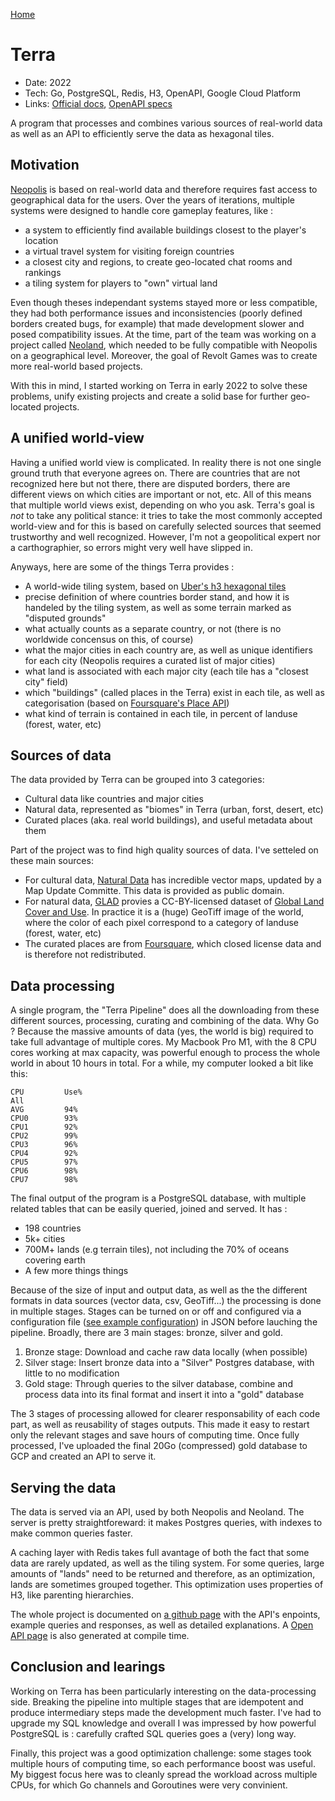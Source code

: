 [Home](/)

# Terra
* Date: 2022
* Tech: Go, PostgreSQL, Redis, H3, OpenAPI, Google Cloud Platform
* Links: [Official docs](https://revoltgames.github.io/docs/terra/intro), [OpenAPI specs](https://terra.neopolis.app/docs/)

A program that processes and combines various sources of real-world data as well as an API to efficiently serve the data as hexagonal tiles.

## Motivation

[Neopolis](/pages/neopolis) is based on real-world data and therefore requires fast access to geographical data for the users. Over the years of iterations, multiple systems were designed to handle core gameplay features, like :

* a system to efficiently find available buildings closest to the player's location
* a virtual travel system for visiting foreign countries
* a closest city and regions, to create geo-located chat rooms and rankings
* a tiling system for players to "own" virtual land

Even though theses independant systems stayed more or less compatible, they had both performance issues and inconsistencies (poorly defined borders created bugs, for example) that made development slower and posed compatibility issues. At the time, part of the team was working on a project called [Neoland](https://neoland.io), which needed to be fully compatible with Neopolis on a geographical level. Moreover, the goal of Revolt Games was to create more real-world based projects.

With this in mind, I started working on Terra in early 2022 to solve these problems, unify existing projects and create a solid base for further geo-located projects.

## A unified world-view

Having a unified world view is complicated. In reality there is not one single ground truth that everyone agrees on. There are countries that are not recognized here but not there, there are disputed borders, there are different views on which cities are important or not, etc. All of this means that multiple world views exist, depending on who you ask. Terra's goal is *not* to take any political stance: it tries to take the most commonly accepted world-view and for this is based on carefully selected sources that seemed trustworthy and well recognized. However, I'm not a geopolitical expert nor a carthographier, so errors might very well have slipped in.

Anyways, here are some of the things Terra provides :

* A world-wide tiling system, based on [Uber's h3 hexagonal tiles](https://h3geo.org)
* precise definition of where countries border stand, and how it is handeled by the tiling system, as well as some terrain marked as "disputed grounds"
* what actually counts as a separate country, or not (there is no worldwide concensus on this, of course)
* what the major cities in each country are, as well as unique identifiers for each city (Neopolis requires a curated list of major cities)
* what land is associated with each major city (each tile has a "closest city" field)
* which "buildings" (called places in the Terra) exist in each tile, as well as categorisation (based on [Foursquare's Place API](https://fours))
* what kind of terrain is contained in each tile, in percent of landuse (forest, water, etc)

## Sources of data

The data provided by Terra can be grouped into 3 categories:

* Cultural data like countries and major cities
* Natural data, represented as "biomes" in Terra (urban, forst, desert, etc)
* Curated places (aka. real world buildings), and useful metadata about them

Part of the project was to find high quality sources of data. I've setteled on these main sources:

* For cultural data, [Natural Data](https://www.naturalearthdata.com/) has incredible vector maps, updated by a Map Update Committe. This data is provided as public domain.
* For natural data, [GLAD](https://glad.umd.edu/) provies a CC-BY-licensed dataset of [Global Land Cover and Use](https://glad.earthengine.app/view/global-land-cover-land-use-v1). In practice it is a (huge) GeoTiff image of the world, where the color of each pixel correspond to a category of landuse (forest, water, etc)
* The curated places are from [Foursquare](https://foursquare.com), which closed license data and is therefore not redistributed.

## Data processing

A single program, the "Terra Pipeline" does all the downloading from these different sources, processing, curating and combining of the data. Why Go ? Because the massive amounts of data (yes, the world is big) required to take full advantage of multiple cores. My Macbook Pro M1, with the 8 CPU cores working at max capacity, was powerful enough to process the whole world in about 10 hours in total. For a while, my computer looked a bit like this:

```
CPU         Use%
All
AVG         94%
CPU0        93%
CPU1        92%
CPU2        99%
CPU3        96%
CPU4        92%
CPU5        97%
CPU6        98%
CPU7        98%
```

The final output of the program is a PostgreSQL database, with multiple related tables that can be easily queried, joined and served. It has :

 - 198 countries
 - 5k+ cities
 - 700M+ lands (e.g terrain tiles), not including the 70% of oceans covering earth
 - A few more things things

Because of the size of input and output data, as well as the the different formats in data sources (vector data, csv, GeoTiff...) the processing is done in multiple stages. Stages can be turned on or off and configured via a configuration file ([see example configuration](/pages/terra_config)) in JSON before lauching the pipeline. Broadly, there are 3 main stages: bronze, silver and gold.

1) Bronze stage: Download and cache raw data locally (when possible)
2) Silver stage: Insert bronze data into a "Silver" Postgres database, with little to no modification
3) Gold stage: Through queries to the silver database, combine and process data into its final format and insert it into a "gold" database

The 3 stages of processing allowed for clearer responsability of each code part, as well as reusability of stages outputs. This made it easy to restart only the relevant stages and save hours of computing time. Once fully processed, I've uploaded the final 20Go (compressed) gold database to GCP and created an API to serve it.

## Serving the data

The data is served via an API, used by both Neopolis and Neoland. The server is pretty straightforeward: it makes Postgres queries, with indexes to make common queries faster.

A caching layer with Redis takes full avantage of both the fact that some data are rarely updated, as well as the tiling system. For some queries, large amounts of "lands" need to be returned and therefore, as an optimization, lands are sometimes grouped together. This optimization uses properties of H3, like parenting hierarchies.

The whole project is documented on [a github page](https://revoltgames.github.io/docs/terra/intro) with the API's enpoints, example queries and responses, as well as detailed explanations. A [Open API page](https://terra.neopolis.app/docs/) is also generated at compile time.

## Conclusion and learings

Working on Terra has been particularly interesting on the data-processing side. Breaking the pipeline into multiple stages that are idempotent and produce intermediary steps made the development much faster. I've had to upgrade my SQL knowledge and overall I was impressed by how powerful PostgreSQL is : carefully crafted SQL queries goes a (very) long way. 

Finally, this project was a good optimization challenge: some stages took multiple hours of computing time, so each performance boost was useful. My biggest focus here was to cleanly spread the workload across multiple CPUs, for which Go channels and Goroutines were very convinient.